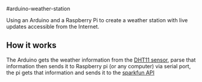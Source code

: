 #arduino-weather-station


Using an Arduino and a Raspberry Pi to create a 
weather station with live updates accessible 
from the Internet. 

## How it works
The Arduino gets the weather information from the [DHT11 sensor](http://FIXME), parse that information then sends it to Raspberry pi (or any computer) via serial port, the pi gets that information and sends it to the [sparkfun API](http://FIXME)

